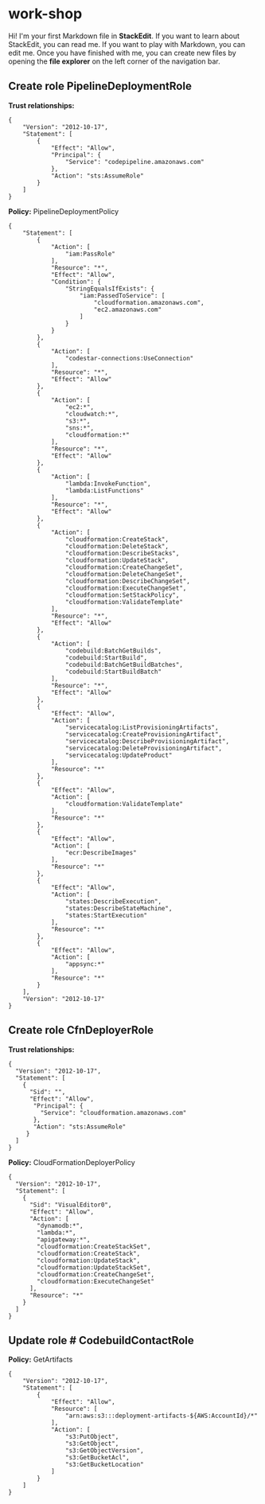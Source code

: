 # work-shop

Hi! I'm your first Markdown file in **StackEdit**. If you want to learn about StackEdit, you can read me. If you want to play with Markdown, you can edit me. Once you have finished with me, you can create new files by opening the **file explorer** on the left corner of the navigation bar.


## Create role PipelineDeploymentRole

**Trust relationships:**

    {
        "Version": "2012-10-17",
        "Statement": [
            {
                "Effect": "Allow",
                "Principal": {
                    "Service": "codepipeline.amazonaws.com"
                },
                "Action": "sts:AssumeRole"
            }
        ]
    }

**Policy:** PipelineDeploymentPolicy

    {
        "Statement": [
            {
                "Action": [
                    "iam:PassRole"
                ],
                "Resource": "*",
                "Effect": "Allow",
                "Condition": {
                    "StringEqualsIfExists": {
                        "iam:PassedToService": [
                            "cloudformation.amazonaws.com",
                            "ec2.amazonaws.com"
                        ]
                    }
                }
            },
            {
                "Action": [
                    "codestar-connections:UseConnection"
                ],
                "Resource": "*",
                "Effect": "Allow"
            },
            {
                "Action": [
                    "ec2:*",
                    "cloudwatch:*",
                    "s3:*",
                    "sns:*",
                    "cloudformation:*"
                ],
                "Resource": "*",
                "Effect": "Allow"
            },
            {
                "Action": [
                    "lambda:InvokeFunction",
                    "lambda:ListFunctions"
                ],
                "Resource": "*",
                "Effect": "Allow"
            },
            {
                "Action": [
                    "cloudformation:CreateStack",
                    "cloudformation:DeleteStack",
                    "cloudformation:DescribeStacks",
                    "cloudformation:UpdateStack",
                    "cloudformation:CreateChangeSet",
                    "cloudformation:DeleteChangeSet",
                    "cloudformation:DescribeChangeSet",
                    "cloudformation:ExecuteChangeSet",
                    "cloudformation:SetStackPolicy",
                    "cloudformation:ValidateTemplate"
                ],
                "Resource": "*",
                "Effect": "Allow"
            },
            {
                "Action": [
                    "codebuild:BatchGetBuilds",
                    "codebuild:StartBuild",
                    "codebuild:BatchGetBuildBatches",
                    "codebuild:StartBuildBatch"
                ],
                "Resource": "*",
                "Effect": "Allow"
            },
            {
                "Effect": "Allow",
                "Action": [
                    "servicecatalog:ListProvisioningArtifacts",
                    "servicecatalog:CreateProvisioningArtifact",
                    "servicecatalog:DescribeProvisioningArtifact",
                    "servicecatalog:DeleteProvisioningArtifact",
                    "servicecatalog:UpdateProduct"
                ],
                "Resource": "*"
            },
            {
                "Effect": "Allow",
                "Action": [
                    "cloudformation:ValidateTemplate"
                ],
                "Resource": "*"
            },
            {
                "Effect": "Allow",
                "Action": [
                    "ecr:DescribeImages"
                ],
                "Resource": "*"
            },
            {
                "Effect": "Allow",
                "Action": [
                    "states:DescribeExecution",
                    "states:DescribeStateMachine",
                    "states:StartExecution"
                ],
                "Resource": "*"
            },
            {
                "Effect": "Allow",
                "Action": [
                    "appsync:*"
                ],
                "Resource": "*"
            }
        ],
        "Version": "2012-10-17"
    }

## Create role CfnDeployerRole

**Trust relationships:**

    {
      "Version": "2012-10-17",
      "Statement": [
        {
          "Sid": "",
          "Effect": "Allow",
           "Principal": {
             "Service": "cloudformation.amazonaws.com"
           },
           "Action": "sts:AssumeRole"
         }
      ]
    }
  
  **Policy:** CloudFormationDeployerPolicy

    {
      "Version": "2012-10-17",
      "Statement": [
        {
          "Sid": "VisualEditor0",
          "Effect": "Allow",
          "Action": [
            "dynamodb:*",
            "lambda:*",
            "apigateway:*",
            "cloudformation:CreateStackSet",
            "cloudformation:CreateStack",
            "cloudformation:UpdateStack",
            "cloudformation:UpdateStackSet",
            "cloudformation:CreateChangeSet",
            "cloudformation:ExecuteChangeSet"
          ],
          "Resource": "*"
        }
      ]
    }

## Update role # CodebuildContactRole

**Policy:** GetArtifacts

    {
        "Version": "2012-10-17",
        "Statement": [
            {
                "Effect": "Allow",
                "Resource": [
                    "arn:aws:s3:::deployment-artifacts-${AWS:AccountId}/*"
                ],
                "Action": [
                    "s3:PutObject",
                    "s3:GetObject",
                    "s3:GetObjectVersion",
                    "s3:GetBucketAcl",
                    "s3:GetBucketLocation"
                ]
            }
        ]
    }
